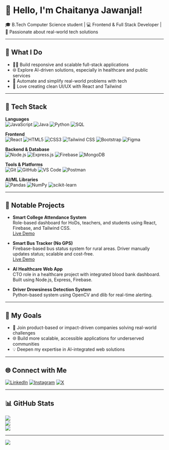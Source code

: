 # 💫 Hello, I'm Chaitanya Jawanjal!
🎓 B.Tech Computer Science student | 💻 Frontend & Full Stack Developer | 🚀 Passionate about real-world tech solutions

---

## 🌟 What I Do

- 👨‍💻 Build responsive and scalable full-stack applications
- 🌐 Explore AI-driven solutions, especially in healthcare and public services
- 🔧 Automate and simplify real-world problems with tech
- 📱 Love creating clean UI/UX with React and Tailwind

---

## 💼 Tech Stack

**Languages**  
![JavaScript](https://img.shields.io/badge/javascript-%23323330.svg?style=for-the-badge&logo=javascript&logoColor=%23F7DF1E)
![Java](https://img.shields.io/badge/java-%23ED8B00.svg?style=for-the-badge&logo=openjdk&logoColor=white)
![Python](https://img.shields.io/badge/python-3670A0?style=for-the-badge&logo=python&logoColor=ffdd54)
![SQL](https://img.shields.io/badge/mysql-4479A1.svg?style=for-the-badge&logo=mysql&logoColor=white)

**Frontend**  
![React](https://img.shields.io/badge/react-%2320232a.svg?style=for-the-badge&logo=react&logoColor=%2361DAFB)
![HTML5](https://img.shields.io/badge/html5-%23E34F26.svg?style=for-the-badge&logo=html5&logoColor=white)
![CSS3](https://img.shields.io/badge/css3-%231572B6.svg?style=for-the-badge&logo=css3&logoColor=white)
![Tailwind CSS](https://img.shields.io/badge/tailwindcss-%2338B2AC.svg?style=for-the-badge&logo=tailwind-css&logoColor=white)
![Bootstrap](https://img.shields.io/badge/bootstrap-%238511FA.svg?style=for-the-badge&logo=bootstrap&logoColor=white)
![Figma](https://img.shields.io/badge/figma-%23F24E1E.svg?style=for-the-badge&logo=figma&logoColor=white)

**Backend & Database**  
![Node.js](https://img.shields.io/badge/node.js-6DA55F?style=for-the-badge&logo=node.js&logoColor=white)
![Express.js](https://img.shields.io/badge/express.js-%23404d59.svg?style=for-the-badge&logo=express&logoColor=%2361DAFB)
![Firebase](https://img.shields.io/badge/firebase-a08021?style=for-the-badge&logo=firebase&logoColor=ffcd34)
![MongoDB](https://img.shields.io/badge/MongoDB-%234ea94b.svg?style=for-the-badge&logo=mongodb&logoColor=white)

**Tools & Platforms**  
![Git](https://img.shields.io/badge/git-%23F05033.svg?style=for-the-badge&logo=git&logoColor=white)
![GitHub](https://img.shields.io/badge/github-%23121011.svg?style=for-the-badge&logo=github&logoColor=white)
![VS Code](https://img.shields.io/badge/VS%20Code-%23007ACC.svg?style=for-the-badge&logo=visual-studio-code&logoColor=white)
![Postman](https://img.shields.io/badge/postman-%23FF6C37.svg?style=for-the-badge&logo=postman&logoColor=white)

**AI/ML Libraries**  
![Pandas](https://img.shields.io/badge/pandas-%23150458.svg?style=for-the-badge&logo=pandas&logoColor=white)
![NumPy](https://img.shields.io/badge/numpy-%23013243.svg?style=for-the-badge&logo=numpy&logoColor=white)
![scikit-learn](https://img.shields.io/badge/scikit--learn-%23F7931E.svg?style=for-the-badge&logo=scikit-learn&logoColor=white)

---

## 🧠 Notable Projects

- **Smart College Attendance System**  
  Role-based dashboard for HoDs, teachers, and students using React, Firebase, and Tailwind CSS.  
  [Live Demo](https://smartaiml-delta.vercel.app)

- **Smart Bus Tracker (No GPS)**  
  Firebase-based bus status system for rural areas. Driver manually updates status; scalable and cost-free.  
  [Live Demo](https://smarttrack-ten.vercel.app)

- **AI Healthcare Web App**  
  CTO role in a healthcare project with integrated blood bank dashboard. Built using Node.js, Express, Firebase.

- **Driver Drowsiness Detection System**  
  Python-based system using OpenCV and dlib for real-time alerting.

---

## 🎯 My Goals

- 🚀 Join product-based or impact-driven companies solving real-world challenges
- 🌐 Build more scalable, accessible applications for underserved communities
- 💡 Deepen my expertise in AI-integrated web solutions

---

## 🌐 Connect with Me

[![LinkedIn](https://img.shields.io/badge/LinkedIn-%230077B5.svg?logo=linkedin&logoColor=white)](https://www.linkedin.com/in/chaitanya-jawanjal-b01785270/)
[![Instagram](https://img.shields.io/badge/Instagram-%23E4405F.svg?logo=Instagram&logoColor=white)](https://instagram.com/chaitanyadjp)
[![X](https://img.shields.io/badge/X-black.svg?logo=X&logoColor=white)](https://x.com/chaitanyaj92)

---

## 📊 GitHub Stats

![](https://github-readme-stats.vercel.app/api?username=chaitanyaj2121&theme=dark&hide_border=false&include_all_commits=true&count_private=true)  
![](https://github-readme-streak-stats.herokuapp.com/?user=chaitanyaj2121&theme=dark&hide_border=false)  
![](https://github-readme-stats.vercel.app/api/top-langs/?username=chaitanyaj2121&theme=dark&hide_border=false&layout=compact)

---

[![](https://visitcount.itsvg.in/api?id=chaitanyaj2121&icon=0&color=0)](https://visitcount.itsvg.in)


